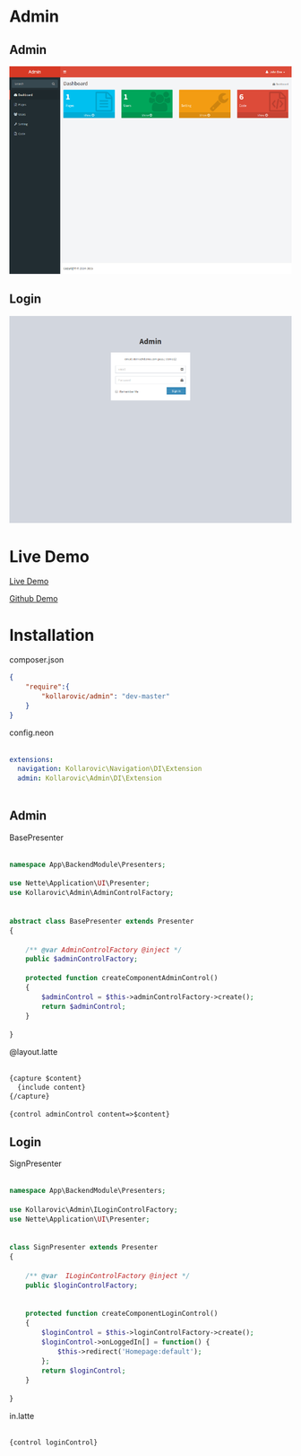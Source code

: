 Admin
======

Admin
-----

![Alt text](https://raw.githubusercontent.com/Kollarovic/AdminDemo/master/www/images/admin.png "Admin")

Login
-----

![Alt text](https://raw.githubusercontent.com/Kollarovic/AdminDemo/master/www/images/login.png "Login")


Live Demo
=============

[Live Demo](http://demo.kollarovic.sk/admin)

[Github Demo](https://github.com/Kollarovic/AdminDemo)


Installation
=============

composer.json

```json
{
    "require":{
        "kollarovic/admin": "dev-master"
    }
}

```

config.neon

```yaml

extensions:
  navigation: Kollarovic\Navigation\DI\Extension
  admin: Kollarovic\Admin\DI\Extension
  
```

Admin
------

BasePresenter

```php

namespace App\BackendModule\Presenters;

use Nette\Application\UI\Presenter;
use Kollarovic\Admin\AdminControlFactory;


abstract class BasePresenter extends Presenter
{

    /** @var AdminControlFactory @inject */
    public $adminControlFactory;

    protected function createComponentAdminControl()
    {
        $adminControl = $this->adminControlFactory->create();
        return $adminControl;
    }

}

```

@layout.latte

```latte

{capture $content}
  {include content}
{/capture}

{control adminControl content=>$content}

```

Login
------

SignPresenter

```php

namespace App\BackendModule\Presenters;

use Kollarovic\Admin\ILoginControlFactory;
use Nette\Application\UI\Presenter;


class SignPresenter extends Presenter
{

    /** @var  ILoginControlFactory @inject */
    public $loginControlFactory;


    protected function createComponentLoginControl()
    {
        $loginControl = $this->loginControlFactory->create();
        $loginControl->onLoggedIn[] = function() {
            $this->redirect('Homepage:default');
        };
        return $loginControl;
    }

}

```

in.latte

```latte

{control loginControl}

```

